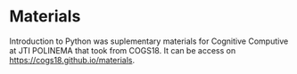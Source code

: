 # Materials

Introduction to Python was suplementary materials for Cognitive Computive at JTI POLINEMA that took from COGS18.
It can be access on https://cogs18.github.io/materials.

